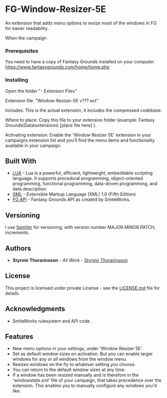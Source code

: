 # FG-Window-Resizer-5E
An extension that adds menu options to resize most of the windows in FG for easier readability.

When the campaign

### Prerequisites

You need to have a copy of Fantasy Grounds installed on your computer. 
https://www.fantasygrounds.com/home/home.php


### Installing
    
Open the folder "- Extension Files"
      
Extension file: "Window-Resizer-5E v?_?_?.ext"

Includes: 
    This is the actual extension, it includes the compressed codebase.

Where to place:
    Copy this file to your extension folder (example: Fantasy Grounds\Data\extensions\ [place file here] ).

Activating extension:
    Enable the 'Window Resizer 5E' extension in your campaigns extension list and you'll find the menu items and functionality available in your campaign.     


## Built With

* [LUA](https://www.lua.org/) - Lua is a powerful, efficient, lightweight, embeddable scripting language. It supports procedural programming, object-oriented programming, functional programming, data-driven programming, and data description. 
* [XML](https://www.w3.org/TR/REC-xml/) - Extensible Markup Language (XML) 1.0 (Fifth Edition)
* [FG API](https://www.fantasygrounds.com/refdoc/) - Fantasy Grounds API as created by SmiteWorks.

## Versioning

I use [SemVer](http://semver.org/) for versioning, with version number MAJOR.MINOR.PATCH, increments.

## Authors

* **Styrmir Thorarinsson** - *All Work* - [Styrmir Thorarinsson](https://github.com/StyrmirThorarins)

## License

This project is licensed under private License - see the [LICENSE.md](LICENSE.md) file for details

## Acknowledgments

* SmiteWorks rulesystem and API code.

## Features
- New menu options in your settings, under 'Window Resizer 5E'.
- Set as default window sizes on activation. But you can enable larger windows for any or all windows from the window menu.
- Resizes windows on the fly to whatever setting you choose.
- You can return to the default window sizes at any time.
- If a window has been resized manually and is therefore in the 'windowstate.xml' file of your campaign, that takes precedence over the extension.
    This enables you to manually configure any windows you'd like.